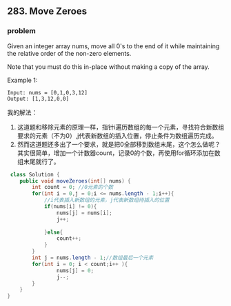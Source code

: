 ## 283. Move Zeroes
### problem

Given an integer array nums, move all 0's to the end of it while maintaining the relative order of the non-zero elements.

Note that you must do this in-place without making a copy of the array.

 

Example 1:
```
Input: nums = [0,1,0,3,12]
Output: [1,3,12,0,0]
```


我的解法：

1. 这道题和移除元素的原理一样，指针i遍历数组的每一个元素，寻找符合新数组要求的元素（不为0）,j代表新数组的插入位置，停止条件为数组遍历完成。
2. 然而这道题还多出了一个要求，就是把0全部移到数组末尾，这个怎么做呢？其实很简单，增加一个计数器count，记录0的个数，再使用for循环添加在数组末尾就行了。

```java
 class Solution {
    public void moveZeroes(int[] nums) {
        int count = 0; //0元素的个数
        for(int i = 0,j = 0;i <= nums.length - 1;i++){
            //i代表插入新数组的元素，j代表新数组待插入的位置
            if(nums[i] != 0){
                nums[j] = nums[i];
                j++;
                
            }else{
                count++;
            }
        }
        int j = nums.length - 1;//数组最后一个元素
        for(int i = 0; i < count;i++ ){
                nums[j] = 0;
                j--;
        }
    }
}
```

